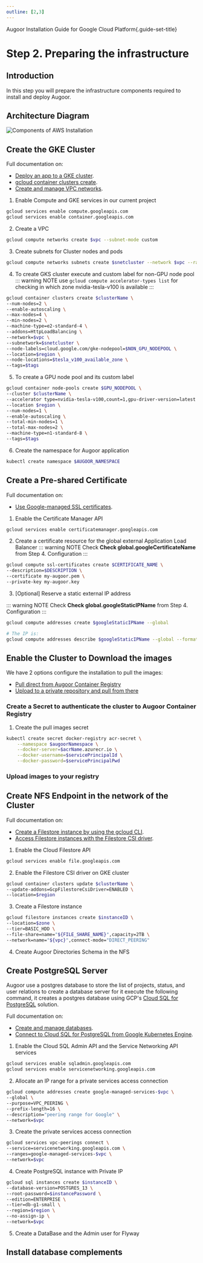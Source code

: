 ```yaml
---
outline: [2,3]
---
```

Augoor Installation Guide for Google Cloud Platform{.guide-set-title}

# Step 2. Preparing the infrastructure
## Introduction
In this step you will prepare the infrastructure components required to install and deploy Augoor.

## Architecture Diagram
![Components of AWS Installation](../../../../../../images/Augoor_GCP.png)

## Create the GKE Cluster
Full documentation on:
  * [Deploy an app to a GKE cluster](https://cloud.google.com/kubernetes-engine/docs/deploy-app-cluster).
  * [gcloud container clusters create](https://cloud.google.com/sdk/gcloud/reference/container/clusters/create).
  * [Create and manage VPC networks](https://cloud.google.com/vpc/docs/create-modify-vpc-networks).

1. Enable Compute and GKE services in our current project
```bash
gcloud services enable compute.googleapis.com
gcloud services enable container.googleapis.com
```

2. Create a VPC
```bash
gcloud compute networks create $vpc --subnet-mode custom
```

3. Create subnets for Cluster nodes and pods
```bash
gcloud compute networks subnets create $snetcluster --network $vpc --range $snetclusterCIDR --region $region
```

4. To create GKS cluster execute and custom label for non-GPU node pool
::: warning NOTE
use `gcloud compute accelerator-types list` for checking in which zone nvidia-tesla-v100 is available
:::

```bash
gcloud container clusters create $clusterName \
--num-nodes=2 \
--enable-autoscaling \
--max-nodes=4 \
--min-nodes=2 \
--machine-type=e2-standard-4 \
--addons=HttpLoadBalancing \
--network=$vpc \
--subnetwork=$snetcluster \
--node-labels=cloud.google.com/gke-nodepool=$NON_GPU_NODEPOOL \
--location=$region \
--node-locations=$tesla_v100_available_zone \
--tags=$tags
```

5. To create a GPU node pool and its custom label
```bash
gcloud container node-pools create $GPU_NODEPOOL \
--cluster $clusterName \
--accelerator type=nvidia-tesla-v100,count=1,gpu-driver-version=latest \
--location $region \
--num-nodes=1 \
--enable-autoscaling \
--total-min-nodes=1 \
--total-max-nodes=2 \
--machine-type=n1-standard-8 \
--tags=$tags
```

6. Create the namespace for Augoor application
```bash
kubectl create namespace $AUGOOR_NAMESPACE
```

## Create a Pre-shared Certificate
Full documentation on:
  * [Use Google-managed SSL certificates](https://cloud.google.com/load-balancing/docs/ssl-certificates/google-managed-certs).

1. Enable the Certificate Manager API 
```bash
gcloud services enable certificatemanager.googleapis.com
```

2. Create a certificate resource for the global external Application Load Balancer
::: warning NOTE
Check **Check global.googleCertificateName** from Step 4. Configuration
:::

```bash
gcloud compute ssl-certificates create $CERTIFICATE_NAME \
--description=$DESCRIPTION \
--certificate my-augoor.pem \
--private-key my-augoor.key
```

3. [Optional] Reserve a static external IP address

::: warning NOTE
Check **Check global.googleStaticIPName** from Step 4. Configuration
:::

```bash
gcloud compute addresses create $googleStaticIPName --global

# The IP is:
gcloud compute addresses describe $googleStaticIPName --global --format='get(address)'
```

## Enable the Cluster to Download the images
We have 2 options configure the installation to pull the images:

* [Pull direct from Augoor Container Registry](#create-a-secret-to-authenticate-the-cluster-to-augoor-container-registry) 
* [Upload to a private repository and pull from there](#upload-images-to-your-registry) 

### Create a Secret to authenticate the cluster to Augoor Container Registry
1. Create the pull images secret 
```bash
kubectl create secret docker-registry acr-secret \
    --namespace $augoorNamespace \
    --docker-server=$acrName.azurecr.io \
    --docker-username=$servicePrincipalId \
    --docker-password=$servicePrincipalPwd
```

### Upload images to your registry
<!--@include: ../parts/mirroring_docker_images.md-->


## Create NFS Endpoint in the network of the Cluster
Full documentation on:
  * [Create a Filestore instance by using the gcloud CLI](https://cloud.google.com/filestore/docs/create-instance-gcloud).
  * [Access Filestore instances with the Filestore CSI driver](https://cloud.google.com/filestore/docs/csi-driver).

1. Enable the Cloud Filestore API 
```bash
gcloud services enable file.googleapis.com
```

2. Enable the Filestore CSI driver on GKE cluster
```bash
gcloud container clusters update $clusterName \
--update-addons=GcpFilestoreCsiDriver=ENABLED \
--location=$region   
```

3. Create a Filestore instance
```bash 
gcloud filestore instances create $instanceID \
--location=$zone \
--tier=BASIC_HDD \
--file-share=name="${FILE_SHARE_NAME}",capacity=2TB \
--network=name="${vpc}",connect-mode="DIRECT_PEERING"
```

4. Create Augoor Directories Schema in the NFS
<!--@include: ../parts/directory_schema.md-->

## Create PostgreSQL Server
Augoor use a postgres database to store the list of projects, status, and user relations to create a database server for
it execute the following command, it creates a postgres database using GCP's [Cloud SQL for PostgreSQL](https://cloud.google.com/sql/postgresql) solution.

Full documentation on:
  * [Create and manage databases](https://cloud.google.com/sql/docs/postgres/create-manage-databases).
  * [Connect to Cloud SQL for PostgreSQL from Google Kubernetes Engine](https://cloud.google.com/sql/docs/postgres/connect-instance-kubernetes).

1. Enable the Cloud SQL Admin API and the Service Networking API services
```bash
gcloud services enable sqladmin.googleapis.com
gcloud services enable servicenetworking.googleapis.com
```

2. Allocate an IP range for a private services access connection
```bash
gcloud compute addresses create google-managed-services-$vpc \
--global \
--purpose=VPC_PEERING \
--prefix-length=16 \
--description="peering range for Google" \
--network=$vpc
```

3. Create the private services access connection
```bash
gcloud services vpc-peerings connect \
--service=servicenetworking.googleapis.com \
--ranges=google-managed-services-$vpc \
--network=$vpc
```

4. Create PostgreSQL instance with Private IP
```bash
gcloud sql instances create $instanceID \
--database-version=POSTGRES_13 \
--root-password=$instancePassword \
--edition=ENTERPRISE \
--tier=db-g1-small \
--region=$region \
--no-assign-ip \
--network=$vpc
```

5. Create a DataBase and the Admin user for Flyway
<!--@include: ../parts/create_db_user.md-->

## Install database complements
<!--@include: ../parts/create_db_complements.md-->